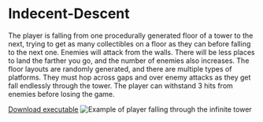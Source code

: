 # Indecent-Descent
The player is falling from one procedurally generated floor of a tower to the next, trying to get as many collectibles on a floor as they can before falling to the next one. Enemies will attack from the walls. There will be less places to land the farther you go, and the number of enemies also increases. The floor layouts are randomly generated, and there are multiple types of platforms. They must hop across gaps and over enemy attacks as they get fall endlessly through the tower.  The player can withstand 3 hits from enemies before losing the game.

[Download executable](https://github.com/freestraws/Indecent-Descent---Unity/blob/master/Submit/Executable.zip?raw=true)
![Example of player falling through the infinite tower](https://github.com/freestraws/Indecent-Descent/blob/master/indecentDescent.PNG?raw=true)
